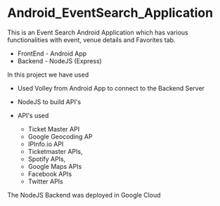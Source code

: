 # Android_EventSearch_Application

This is an Event Search Android Application which has various functionalities with event, venue details and Favorites tab.

- FrontEnd - Android App
- Backend - NodeJS (Express)

In this project we have used

- Used Volley from Android App to connect to the Backend Server
- NodeJS to build API's

- API's used
  - Ticket Master API
  - Google Geocoding AP
  - IPInfo.io API
  - Ticketmaster APIs,
  - Spotify APIs,
  - Google Maps APIs
  - Facebook APIs
  - Twitter APIs

The NodeJS Backend was deployed in Google Cloud
  
